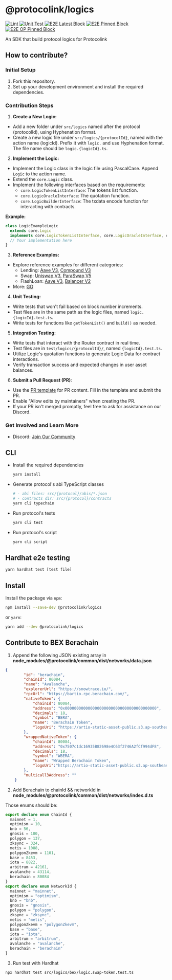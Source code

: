 # @protocolink/logics

[![Lint](https://github.com/dinngo/protocolink-logics/actions/workflows/lint.yml/badge.svg)](https://github.com/dinngo/protocolink-logics/actions/workflows/lint.yml)
[![Unit Test](https://github.com/dinngo/protocolink-logics/actions/workflows/unit-test.yml/badge.svg)](https://github.com/dinngo/protocolink-logics/actions/workflows/unit-test.yml)
[![E2E Latest Block](https://github.com/dinngo/protocolink-logics/actions/workflows/e2e-test-latest.yml/badge.svg)](https://github.com/dinngo/protocolink-logics/actions/workflows/e2e-test-latest.yml)
[![E2E Pinned Block](https://github.com/dinngo/protocolink-logics/actions/workflows/e2e-test-mainnet-pb.yml/badge.svg)](https://github.com/dinngo/protocolink-logics/actions/workflows/e2e-test-mainnet-pb.yml)
[![E2E OP Pinned Block](https://github.com/dinngo/protocolink-logics/actions/workflows/e2e-test-optimism-pb.yml/badge.svg)](https://github.com/dinngo/protocolink-logics/actions/workflows/e2e-test-optimism-pb.yml)

An SDK that build protocol logics for Protocolink

## How to contribute?

### Initial Setup

1. Fork this repository.
2. Set up your development environment and install the required dependencies.

### Contribution Steps

1. **Create a New Logic:**

- Add a new folder under `src/logics` named after the protocol (protocolId), using Hyphenation format.
- Create a new logic file under `src/logics/{protocolId}`, named with the action name (logicId). Prefix it with `logic.` and use Hyphenation format. The file name should be `logic.{logicId}.ts`.

2. **Implement the Logic:**

- Implement the Logic class in the logic file using PascalCase. Append `Logic` to the action name.
- Extend the `core.Logic` class.
- Implement the following interfaces based on the requirements:
  - `core.LogicTokenListInterface`: The tokens list function.
  - `core.LogicOracleInterface`: The quotation function.
  - `core.LogicBuilderInterface`: The txdata encode function for interacting with contracts.

**Example:**

```typescript
class LogicExampleLogic
  extends core.Logic
  implements core.LogicTokenListInterface, core.LogicOracleInterface, core.LogicBuilderInterface {
  // Your implementation here
}
```

3. **Reference Examples:**

- Explore reference examples for different categories:
  - Lending: [Aave V3](src/logics/aave-v2/), [Compound V3](src/logics/comopound-v3/)
  - Swap: [Uniswap V3](src/logics/uniswap-v3/), [ParaSwap V5](src/logics/paraswap-v5/)
  - FlashLoan: [Aave V3](src/logics/aave-v3/), [Balancer V2](src/logics/balancer-v2/)
- More: [GO](src/logics/)

4. **Unit Testing:**

- Write tests that won't fail based on block number increments.
- Test files are in the same path as the logic files, named `logic.{logicId}.test.ts`.
- Write tests for functions like `getTokenList()` and `build()` as needed.

5. **Integration Testing:**

- Write tests that interact with the Router contract in real time.
- Test files are in `test/logics/{protocolId}/`, named `{logicId}.test.ts`.
- Utilize Logic's quotation functions to generate Logic Data for contract interactions.
- Verify transaction success and expected changes in user asset balances.

6. **Submit a Pull Request (PR)**:

- Use the [PR template](PULL_REQUEST_TEMPLATE.md) for PR content. Fill in the template and submit the PR.
- Enable "Allow edits by maintainers" when creating the PR.
- If your PR isn't merged promptly, feel free to ask for assistance on our Discord.

### Get Involved and Learn More

- Discord: [Join Our Community](https://discord.furucombo.app/)

## CLI

- Install the required dependencies

  ```sh
  yarn install
  ```

- Generate protocol's abi TypeScript classes

  ```sh
  # - abi files: src/{protocol}/abis/*.json
  # - contracts dir: src/{protocol}/contracts
  yarn cli typechain
  ```

- Run protocol's tests

  ```sh
  yarn cli test
  ```

- Run protocol's script

  ```sh
  yarn cli script
  ```

## Hardhat e2e testing

```sh
yarn hardhat test [test file]
```

## Install

Install the package via `npm`:

```sh
npm install --save-dev @protocolink/logics
```

or `yarn`:

```sh
yarn add --dev @protocolink/logics
```

## Contribute to BEX Berachain
1. Append the following JSON existing array in **node_modules/@protocolink/common/dist/networks/data.json**

```json
{
        "id": "berachain",
        "chainId": 80084,
        "name": "Avalanche",
        "explorerUrl": "https://snowtrace.io/",
        "rpcUrl": "https://bartio.rpc.berachain.com/",
        "nativeToken": {
            "chainId": 80084,
            "address": "0x0000000000000000000000000000000000000000",
            "decimals": 18,
            "symbol": "BERA",
            "name": "Berachain Token",
            "logoUri": "https://artio-static-asset-public.s3.ap-southeast-1.amazonaws.com/assets/bera.png"
        },
        "wrappedNativeToken": {
            "chainId": 80084,
            "address": "0x7507c1dc16935B82698e4C63f2746A2fCf994dF8",
            "decimals": 18,
            "symbol": "WBERA",
            "name": "Wrapped Berachain Token",
            "logoUri":"https://artio-static-asset-public.s3.ap-southeast-1.amazonaws.com/assets/wbera.png"
        },
        "multicall3Address": ""
    }

  ```
2. Add Berachain to chainId && networkId in **node_modules/@protocolink/common/dist/networks/index.d.ts**

  Those enums should be:
  ```typescript
export declare enum ChainId {
    mainnet = 1,
    optimism = 10,
    bnb = 56,
    gnosis = 100,
    polygon = 137,
    zksync = 324,
    metis = 1088,
    polygonZkevm = 1101,
    base = 8453,
    iota = 8822,
    arbitrum = 42161,
    avalanche = 43114,
    berachain = 80084
}
export declare enum NetworkId {
    mainnet = "mainnet",
    optimism = "optimism",
    bnb = "bnb",
    gnosis = "gnosis",
    polygon = "polygon",
    zksync = "zksync",
    metis = "metis",
    polygonZkevm = "polygonZkevm",
    base = "base",
    iota = "iota",
    arbitrum = "arbitrum",
    avalanche = "avalanche",
    berachain = "berachain"
}
  ```

3. Run test with Hardhat
  
```sh 
npx hardhat test src/logics/bex/logic.swap-token.test.ts 
```